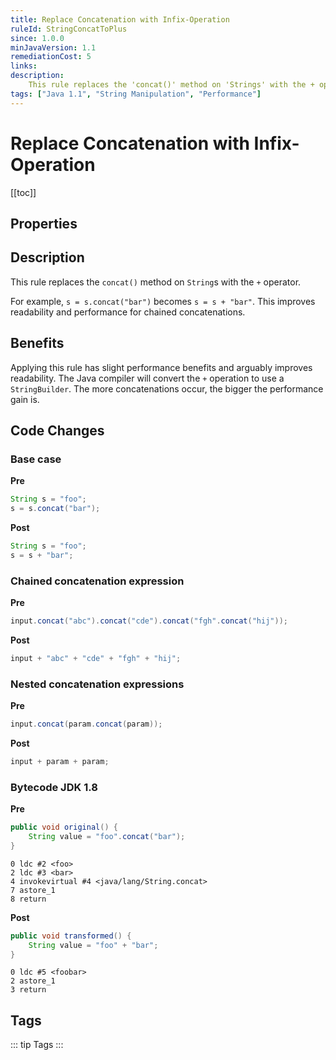 ```yaml
---
title: Replace Concatenation with Infix-Operation
ruleId: StringConcatToPlus
since: 1.0.0
minJavaVersion: 1.1
remediationCost: 5
links:
description:
    This rule replaces the 'concat()' method on 'Strings' with the + operator.
tags: ["Java 1.1", "String Manipulation", "Performance"]
---
```


# Replace Concatenation with Infix-Operation

[[toc]]

## Properties

<RuleProperties />


## Description

This rule replaces the `concat()` method on `String`s with the `+` operator.

For example, `s = s.concat("bar")` becomes `s = s + "bar"`. This improves readability and performance for
 chained concatenations.

## Benefits

Applying this rule has slight performance benefits and arguably improves readability.
The Java compiler will convert the `+` operation to use a `StringBuilder`.
The more concatenations occur, the bigger the performance gain is.


## Code Changes

### Base case
__Pre__
```java
String s = "foo";
s = s.concat("bar");
```

__Post__
```java
String s = "foo";
s = s + "bar";
```

### Chained concatenation expression
__Pre__
```java
input.concat("abc").concat("cde").concat("fgh".concat("hij"));
```

__Post__
```java
input + "abc" + "cde" + "fgh" + "hij";
```

### Nested concatenation expressions

__Pre__
```java
input.concat(param.concat(param));
```

__Post__
```java
input + param + param;
```

### Bytecode JDK 1.8 

__Pre__
```java
public void original() {
    String value = "foo".concat("bar");
}
```

```
0 ldc #2 <foo>
2 ldc #3 <bar>
4 invokevirtual #4 <java/lang/String.concat>
7 astore_1
8 return
```

__Post__
```java
public void transformed() {
    String value = "foo" + "bar";
}
```

```
0 ldc #5 <foobar>
2 astore_1
3 return
```

<VersionNotice />


## Tags

::: tip Tags
<TagLinks />
:::